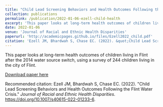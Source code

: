 ```yaml
---
title: "Child Lead Screening Behaviors and Health Outcomes Following the Flint Water Crisis"
collection: publications
permalink: /publication/2022-01-06-ezell-child-health
excerpt: 'This paper looks at long-term health outcomes of children living in Flint after the 2014 water source switch, using a survey of 244 children living in the city of Flint.'
date: 2022-01-06
venue: 'Journal of Racial and Ethnic Health Disparities'
paperurl: 'http://academicpages.github.io/files/Ezell2022_child.pdf'
citation: 'Ezell JM, Bhardwah S, Chase EC. (2022). &quot;Child Lead Screening Behaviors and Health Outcomes Following the Flint Water Crisis.&quot; <i>Journal of Racial and Ethnic Health Disparities</i>. https://doi.org/10.1007/s40615-022-01233-6.'
---
```

This paper looks at long-term health outcomes of children living in Flint after the 2014 water source switch, using a survey of 244 children living in the city of Flint.

[Download paper here](http://academicpages.github.io/files/Ezell2022_child.pdf)

Recommended citation: Ezell JM, Bhardwah S, Chase EC. (2022). &quot;Child Lead Screening Behaviors and Health Outcomes Following the Flint Water Crisis.&quot; <i>Journal of Racial and Ethnic Health Disparities</i>. https://doi.org/10.1007/s40615-022-01233-6.
